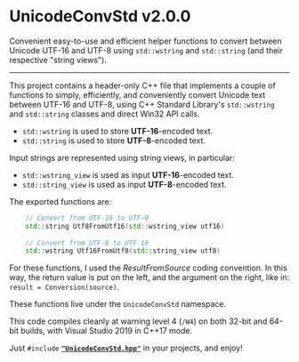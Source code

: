 # UnicodeConvStd v2.0.0
Convenient easy-to-use and efficient helper functions to convert between Unicode UTF-16 and UTF-8 
using `std::wstring` and `std::string` (and their respective "string views").

---

This project contains a header-only C++ file that implements a couple of functions
to simply, efficiently, and conveniently convert Unicode text between UTF-16 and UTF-8, 
using C++ Standard Library's `std::wstring` and `std::string` classes and direct Win32 API calls.

- `std::wstring` is used to store **UTF-16**-encoded text.
- `std::string` is used to store **UTF-8**-encoded text.

Input strings are represented using string views, in particular:

- `std::wstring_view` is used as input **UTF-16**-encoded text.
- `std::string_view` is used as input **UTF-8**-encoded text.

The exported functions are:

```cpp
    // Convert from UTF-16 to UTF-8
    std::string Utf8FromUtf16(std::wstring_view utf16)
    
    // Convert from UTF-8 to UTF-16
    std::wstring Utf16FromUtf8(std::string_view utf8)
```

For these functions, I used the *ResultFromSource* coding convention.
In this way, the return value is put on the left, and the argument on the right,
like in: `result = Conversion(source)`.


These functions live under the `UnicodeConvStd` namespace.

This code compiles cleanly at warning level 4 (`/W4`)
on both 32-bit and 64-bit builds, with Visual Studio 2019 in C++17 mode.

Just `#include` [**`"UnicodeConvStd.hpp"`**](UnicodeConvStd/UnicodeConvStd.hpp) in your projects, 
and enjoy!
